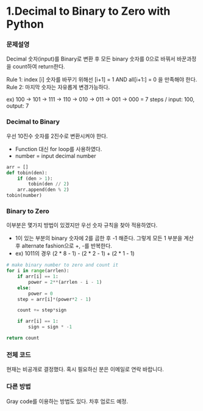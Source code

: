 # 1.Decimal to Binary to Zero with Python

### 문제설영

Decimal 숫자(input)를 Binary로 변환 후 모든 binary 숫자를 0으로 바꿔서 바꾼과정을 count하여  return한다.

Rule 1: index [i] 숫자를 바꾸기 위해선 [i+1] = 1 AND all[i+1:] = 0 을 만족해야 한다.
Rule 2: 마지막 숫자는 자유롭게 변경가능하다.

ex) 100 -> 101 -> 111 -> 110 -> 010 -> 011 -> 001 -> 000 = 7 steps  / input: 100, output: 7


### Decimal to Binary

우선 10진수 숫자를 2진수로 변환시켜야 한다.

- Function 대신 for loop를 사용하였다.
- number = input decimal number

```python
arr = []
def tobin(den):
    if (den > 1):
        tobin(den // 2)
    arr.append(den % 2)
tobin(number)
```


### Binary to Zero

이부분은 몇가지 방법이 있겠지만 우선 숫자 규칙을 찾아 적용하였다.

- 1이 있는 부분의 binary 숫자에 2를 곱한 후 -1 해준다. 그렇게 모든 1 부분을 계산후 alternate fashion으로 +, -를 반복한다.
- ex) 1011의 경우 (2 * 8 - 1) - (2 * 2 - 1) + (2 * 1 - 1)

```python
# make binary number to zero and count it
for i in range(arrlen):
    if arr[i] == 1:
        power = 2**(arrlen - i - 1)
    else:
        power = 0
    step = arr[i]*(power*2 - 1)

    count += step*sign

    if arr[i] == 1:
        sign = sign * -1

return count
```



### 전체 코드

현재는 비공개로 결정했다.
혹시 필요하신 분은 이메일로 연락 바랍니다.



### 다른 방법

Gray code를 이용하는 방법도 있다.
차후 업로드 예정.
